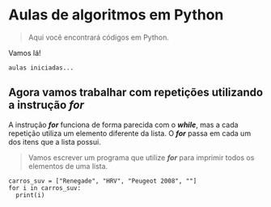 # Aulas de algoritmos em Python 

> Aqui você encontrará códigos em Python.

Vamos lá!
```
aulas iniciadas...
```

## Agora vamos trabalhar com repetições utilizando a instrução ***for***

A instrução ***for*** funciona de forma parecida com o ***while***, mas a cada repetição utiliza um elemento diferente da lista. O ***for*** passa em cada um dos itens que a lista possui.

> Vamos escrever um programa que utilize ***for*** para imprimir todos os elementos de uma lista.

```
carros_suv = ["Renegade", "HRV", "Peugeot 2008", ""]
for i in carros_suv:
  print(i)
```  
